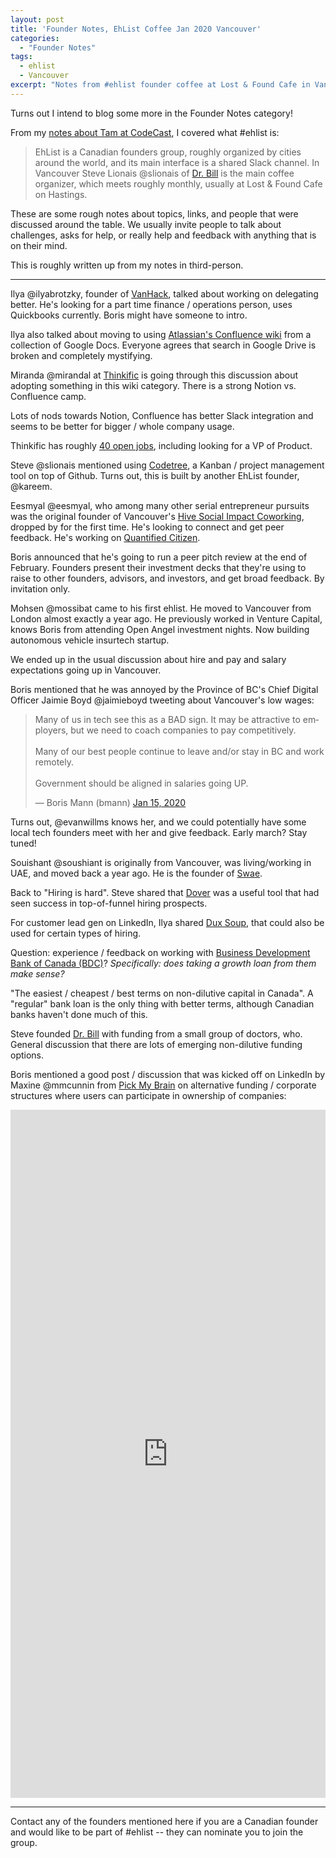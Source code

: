 ```yaml
---
layout: post
title: 'Founder Notes, EhList Coffee Jan 2020 Vancouver'
categories:
  - "Founder Notes"
tags:
  - ehlist
  - Vancouver
excerpt: "Notes from #ehlist founder coffee at Lost & Found Cafe in Vancouver, January 22, 2020."
---
```

Turns out I intend to blog some more in the Founder Notes category! 

From my [notes about Tam at CodeCast](../founder-notes-tam-kbeili-at-codecast/), I covered what #ehlist is:

> EhList is a Canadian founders group, roughly organized by cities around the world, and its main interface is a shared Slack channel. In Vancouver Steve Lionais @slionais of [Dr. Bill](<https://www.dr-bill.ca/>) is the main coffee organizer, which meets roughly monthly, usually at Lost & Found Cafe on Hastings.

These are some rough notes about topics, links, and people that were discussed around the table. We usually invite people to talk about challenges, asks for help, or really help and feedback with anything that is on their mind.

This is roughly written up from my notes in third-person.

<hr />

Ilya @ilyabrotzky, founder of [VanHack](https://vanhack.com/), talked about working on delegating better. He's looking for a part time finance / operations person, uses Quickbooks currently. Boris might have someone to intro.

Ilya also talked about moving to using [Atlassian's Confluence wiki](https://www.atlassian.com/software/confluence) from a collection of Google Docs. Everyone agrees that search in Google Drive is broken and completely mystifying.

Miranda @mirandal at [Thinkific](https://www.thinkific.com) is going through this discussion about adopting something in this wiki category. There is a strong Notion vs. Confluence camp.

Lots of nods towards Notion, Confluence has better Slack integration and seems to be better for bigger / whole company usage.

Thinkific has roughly [40 open jobs](https://www.thinkific.com/careers), including looking for a VP of Product.

Steve @slionais mentioned using [Codetree](https://codetree.com/), a Kanban / project management tool on top of Github. Turns out, this is built by another EhList founder, @kareem.

Eesmyal @eesmyal, who among many other serial entrepreneur pursuits was the original founder of Vancouver's [Hive Social Impact Coworking](https://www.hivevancouver.com/), dropped by for the first time. He's looking to connect and get peer feedback. He's working on [Quantified Citizen](https://quantifiedcitizen.com/).

Boris announced that he's going to run a peer pitch review at the end of February. Founders present their investment decks that they're using to raise to other founders, advisors, and investors, and get broad feedback. By invitation only.

Mohsen @mossibat came to his first ehlist. He moved to Vancouver from London almost exactly a year ago. He previously worked in Venture Capital, knows Boris from attending Open Angel investment nights. Now building autonomous vehicle insurtech startup.

We ended up in the usual discussion about hire and pay and salary expectations going up in Vancouver.

Boris mentioned that he was annoyed by the Province of BC's Chief Digital Officer Jaimie Boyd @jaimieboyd
 tweeting about Vancouver's low wages:

<blockquote class="twitter-tweet" data-lang="en"><p lang="en" dir="ltr">Many of us in tech see this as a BAD sign. It may be attractive to employers, but we need to coach companies to pay competitively.<br/>  
<br/>
Many of our best people continue to leave and/or stay in BC and work remotely.<br/>
<br/>
Government should be aligned in salaries going UP.</p>&mdash; Boris Mann (bmann) <a href="https://twitter.com/bmann/status/1217471993035067394">Jan 15, 2020</a></blockquote>
<script async src="//platform.twitter.com/widgets.js" charset="utf-8"></script>

Turns out, @evanwillms knows her, and we could potentially have some local tech founders meet with her and give feedback. Early march? Stay tuned!

Souishant @soushiant is originally from Vancouver, was living/working in UAE, and moved back a year ago. He is the founder of [Swae](http://swae.io/).

Back to "Hiring is hard". Steve shared that [Dover](https://www.dover.io/) was a useful tool that had seen success in top-of-funnel hiring prospects.

For customer lead gen on LinkedIn, Ilya shared [Dux Soup](https://www.dux-soup.com/), that could also be used for certain types of hiring.

Question: experience / feedback on working with [Business Development Bank of Canada (BDC)](https://www.bdc.ca/)? _Specifically: does taking a growth loan from them make sense?_

"The easiest / cheapest / best terms on non-dilutive capital in Canada". A "regular" bank loan is the only thing with better terms, although Canadian banks haven't done much of this.

Steve founded [Dr. Bill](https://www.dr-bill.ca/) with funding from a small group of doctors, who. General discussion that there are lots of emerging non-dilutive funding options.

Boris mentioned a good post / discussion that was kicked off on LinkedIn by Maxine @mmcunnin from [Pick My Brain](https://pickmybrain.world/) on alternative funding / corporate structures where users can participate in ownership of companies:

<iframe src="https://www.linkedin.com/embed/feed/update/urn:li:ugcPost:6625185885493301248" height="1101" width="504" frameborder="0" allowfullscreen="" title="Embedded post"></iframe>

<hr />

Contact any of the founders mentioned here if you are a Canadian founder and would like to be part of #ehlist -- they can nominate you to join the group.
